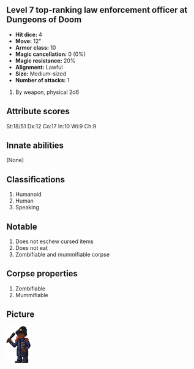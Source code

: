 ## Level 7 top-ranking law enforcement officer at Dungeons of Doom

- **Hit dice:** 4
- **Move:** 12"
- **Armor class:** 10
- **Magic cancellation:** 0 (0%)
- **Magic resistance:** 20%
- **Alignment:** Lawful
- **Size:** Medium-sized
- **Number of attacks:** 1
1. By weapon, physical 2d6

## Attribute scores

St:18/51 Dx:12 Co:17 In:10 Wi:9 Ch:9

## Innate abilities

(None)

## Classifications

1. Humanoid
2. Human
3. Speaking

## Notable

1. Does not eschew cursed items
2. Does not eat
3. Zombifiable and mummifiable corpse

## Corpse properties

1. Zombifiable
2. Mummifiable

## Picture

![Kop Kaptain](https://github.com/hyvanmielenpelit/GnollHackTileSet/blob/main/Monsters/kop_kaptain/kop_kaptain.png)
